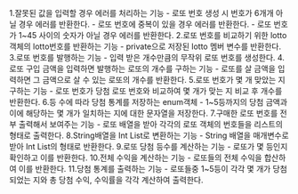 1.잘못된 값을 입력할 경우 에러를 처리하는 기능
    - 로또 번호 생성 시 번호가 6개개 아닐 경우 에러를 반환한다.
    - 로또 번호에 중복이 있을 경우 에러를 반환한다.
    - 로또 번호가 1~45 사이의 숫자가 아닐 경우 에러를 반환한다.
2.로또 번호를 비교하기 위한 lotto객체의 lotto번호를 반환하는 기능
    - private으로 저장된 lotto 멤버 변수를 반환한다.
3.로또 번호를 발행하는 기능
    - 입력 받은 개수만큼의 무작위 로또 번호를 생성한다.
4.로또 구입 금액을 입력하면 발행하는 로또의 개수를 구하는 기능
    - 로또를 살 금액을 입력하면 그 금액으로 살 수 있는 로또의 개수를 반환한다.
5.로또 번호가 몇 개 맞았는 지 구하는 기능
    - 로또 번호가 당첨 로또 번호와 비교하여 몇 개가 맞는 지 비교 후 개수를 반환한다.
6.등 수에 따라 당첨 통계를 저장하는 enum객체
    - 1~5등까지의 당첨 금액과 이에 해당하는 몇 개가 일치하는 지에 대한 문자열을 저장한다.
7.구매한 로또 번호를 전부 출력해서 보여주는 기능
    - 로또 배열을 받아 각각의 로또 객체의 번호들을 리스트의 형태로 출력한다.
8.String배열을 Int List로 변환하는 기능
    - String 배열을 매개변수로 받아 Int List의 형태로 반환한다.
9.로또 당첨 등수를 계산하는 기능
    - 로또가 몇 등인지 확인하고 이를 반환한다.
10.전체 수익을 계산하는 기능
    - 로또들의 전체 수익을 합산하여 이를 반환한다.
11.당첨 통계를 출력하는 기능
    - 로또들중 1~5등이 각각 몇 개가 당첨되었는 지와 총 당첨 수익, 수익률을 각각 계산하여 출력한다. 